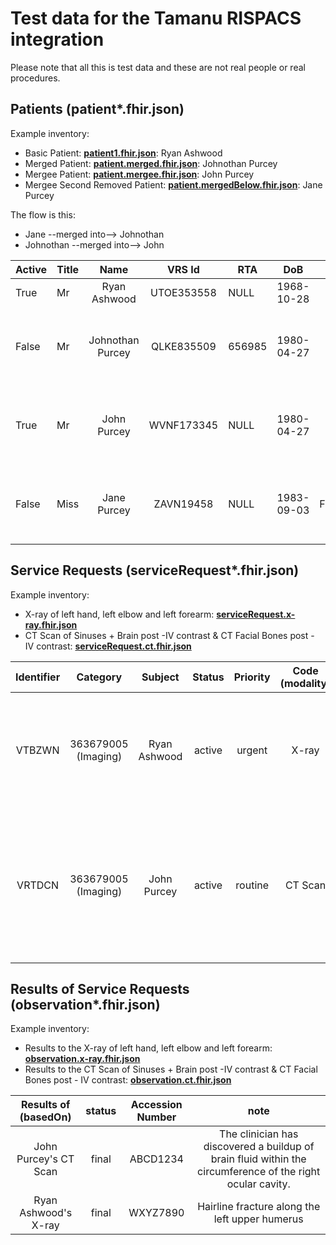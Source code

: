 # Test data for the Tamanu RISPACS integration

Please note that all this is test data and these are not real people or real procedures.
## Patients (patient*.fhir.json)
Example inventory:
- Basic Patient: [**patient1.fhir.json**](patient1.fhir.json): Ryan Ashwood
- Merged Patient: [**patient.merged.fhir.json**](patient.merged.fhir.json): Johnothan Purcey
- Mergee Patient: [**patient.mergee.fhir.json**](patient.mergee.fhir.json): John Purcey
- Mergee Second Removed Patient: [**patient.mergedBelow.fhir.json**](patient.mergedBelow.fhir.json): Jane Purcey


The flow is this:
- Jane      --merged into--> Johnothan
- Johnothan --merged into--> John



| Active | Title |       Name       |   VRS Id   | RTA    |     DoB    |   Sex  | Phone   | Address       | Merged?                                              |
|--------|-------|:----------------:|:----------:|--------|:----------:|:------:|---------|---------------|------------------------------------------------------|
| True   | Mr    | Ryan Ashwood     | UTOE353558 | NULL   | 1968-10-28 | Male   | 7018569 | City: Lautoka | NULL                                                 |
| False  | Mr    | Johnothan Purcey | QLKE835509 | 656985 | 1980-04-27 | Male   | 9639954 | City: Suva    | Replaced by John Purcey<br>See also Jane Purcey      |
| True   | Mr    | John Purcey      | WVNF173345 | NULL   | 1980-04-27 | Male   | 8041123 | City: Nadi    | Replaces Johnothan Purcey<br>Replaces Jane Purcey    |
| False  | Miss  | Jane Purcey      | ZAVN19458  | NULL   | 1983-09-03 | Female | 8682308 | City: Lautoka | Replaced by John Purcey<br>See also Johnothan Purcey |


## Service Requests (serviceRequest*.fhir.json)
Example inventory:
- X-ray of left hand, left elbow and left forearm: [**serviceRequest.x-ray.fhir.json**](serviceRequest.x-ray.fhir.json)
- CT Scan of Sinuses + Brain post -IV contrast & CT Facial Bones post - IV contrast: [**serviceRequest.ct.fhir.json**](serviceRequest.ct.fhir.json) 

| Identifier |        Category        |    Subject   | Status | Priority | Code <br>(modality) |                                  Order Detail                                  |
|:----------:|:----------------------:|:------------:|:------:|:--------:|:-------------------:|:------------------------------------------------------------------------------:|
| VTBZWN     | 363679005<br>(Imaging) | Ryan Ashwood | active | urgent   | X-ray               | - Left Hand (2LHA)<br>- Left Elbow (2LEL)<br>- Left Forarm (2LFR)              |
| VRTDCN     | 363679005<br>(Imaging) | John Purcey  | active | routine  | CT Scan             | - CT Sinuses + Brain post -IV contrast<br>- CT Facial Bones post - IV contrast |

## Results of Service Requests (observation*.fhir.json)
Example inventory:
- Results to the X-ray of left hand, left elbow and left forearm: [**observation.x-ray.fhir.json**](observation.x-ray.fhir.json)
- Results to the CT Scan of Sinuses + Brain post -IV contrast & CT Facial Bones post - IV contrast: [**observation.ct.fhir.json**](observation.ct.fhir.json) 

|  Results of (basedOn)  | status | Accession Number |                                                    note                                                    |
|:----------------------:|:------:|:----------------:|:----------------------------------------------------------------------------------------------------------:|
| John Purcey's CT Scan  | final  | ABCD1234         | The clinician has discovered a buildup of brain fluid within the circumference of the right ocular cavity. |
| Ryan Ashwood's X-ray   | final  | WXYZ7890         | Hairline fracture along the left upper humerus                                                             |